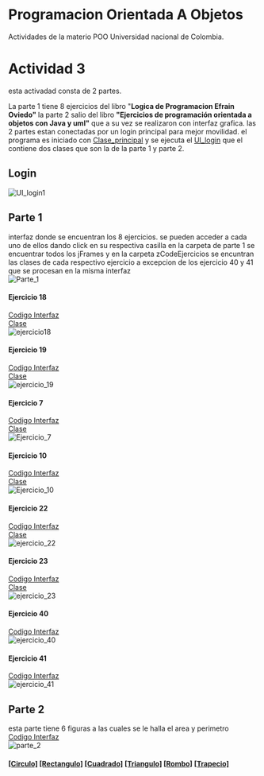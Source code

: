 # Programacion Orientada A Objetos
Actividades de la materio POO Universidad nacional de Colombia.

# Actividad 3
esta activadad consta de 2 partes.

La parte 1 tiene 8 ejercicios del libro "**Logica de Programacion Efrain Oviedo"** la parte 2 salio del libro **"Ejercicios de programación orientada a objetos con Java y uml"** que a su vez se realizaron con interfaz grafica. las 2 partes estan conectadas por un login principal para mejor movilidad.
el programa es iniciado con [Clase_principal](http://https://github.com/Cristian-MarinUn/ProgramacionOrientadaAObjetos/blob/main/src/login/loginClass.java "Clase_principal") y se ejecuta el  [UI_login](http://https://github.com/Cristian-MarinUn/ProgramacionOrientadaAObjetos/blob/main/src/login/UI_login.java "UI_login") que el contiene dos clases que son la de la parte 1 y parte 2.<br>
## Login
![UI_login1](https://github.com/Cristian-MarinUn/ProgramacionOrientadaAObjetos/blob/main/img_interfaz/UI_login.png "UI_login1")

## Parte 1
interfaz donde se encuentran los 8 ejercicios. se pueden acceder a cada uno de ellos dando click en su respectiva casilla en la carpeta de parte 1 se encuentrar todos los jFrames y en la carpeta zCodeEjercicios se encuntran las clases de cada respectivo ejercicio a excepcion de los ejercicio 40 y 41 que se procesan en la misma interfaz<br>
![Parte_1](https://github.com/Cristian-MarinUn/ProgramacionOrientadaAObjetos/blob/main/img_interfaz/part_1.png "Parte_1")
#### Ejercicio 18<br>
[Codigo Interfaz](https://github.com/Cristian-MarinUn/ProgramacionOrientadaAObjetos/blob/main/src/Parte1/ejercicio18.java "Codigo Ejercicio 18")<br>
[Clase ](https://github.com/Cristian-MarinUn/ProgramacionOrientadaAObjetos/blob/main/src/zCodeEjercicios/exercise18.java "Clase ")<br>
![ejercicio18](https://github.com/Cristian-MarinUn/ProgramacionOrientadaAObjetos/blob/main/img_interfaz/Ejercicio_18.png "ejercicio18")

#### Ejercicio 19<br>
[Codigo Interfaz ](https://github.com/Cristian-MarinUn/ProgramacionOrientadaAObjetos/blob/main/src/Parte1/ejercicio19.java "ejercicio19")<br>
[Clase ](https://github.com/Cristian-MarinUn/ProgramacionOrientadaAObjetos/blob/main/src/zCodeEjercicios/exercise19.java "Clase ")<br>
![ejercicio_19](https://github.com/Cristian-MarinUn/ProgramacionOrientadaAObjetos/blob/main/img_interfaz/Ejercicio_19.png "ejercicio_19")

#### Ejercicio 7<br>
[Codigo Interfaz](https://github.com/Cristian-MarinUn/ProgramacionOrientadaAObjetos/blob/main/src/Parte1/ejercicio7.java "Codigo Ejercicio 7")<br>
[Clase ](https://github.com/Cristian-MarinUn/ProgramacionOrientadaAObjetos/blob/main/src/zCodeEjercicios/exercise7.java "Clase ")<br>
![Ejercicio_7](https://github.com/Cristian-MarinUn/ProgramacionOrientadaAObjetos/blob/main/img_interfaz/Ejercicio_7.png "Ejercicio_7")

#### Ejercicio 10<br>
[Codigo Interfaz](https://github.com/Cristian-MarinUn/ProgramacionOrientadaAObjetos/blob/main/src/Parte1/ejercicio10.java "Codigo Ejercicio 10")<br>
[Clase ](https://github.com/Cristian-MarinUn/ProgramacionOrientadaAObjetos/blob/main/src/zCodeEjercicios/exercise10.java "Clase ")<br>
![Ejercicio_10](https://github.com/Cristian-MarinUn/ProgramacionOrientadaAObjetos/blob/main/img_interfaz/Ejercicio_10.png "Ejercicio_10")

#### Ejercicio 22<br>
[Codigo Interfaz](https://github.com/Cristian-MarinUn/ProgramacionOrientadaAObjetos/blob/main/src/Parte1/ejercicio22.java "Codigo Ejercicio 22")<br>
[Clase ](https://github.com/Cristian-MarinUn/ProgramacionOrientadaAObjetos/blob/main/src/zCodeEjercicios/exercise22.java "Clase ")<br>
![ejercicio_22](https://github.com/Cristian-MarinUn/ProgramacionOrientadaAObjetos/blob/main/img_interfaz/Ejercicio_22.png "ejercicio_22")

#### Ejercicio 23<br>
[Codigo Interfaz](https://github.com/Cristian-MarinUn/ProgramacionOrientadaAObjetos/blob/main/src/Parte1/ejercicio23.java "Codigo Ejercicio 23")<br>
[Clase ](https://github.com/Cristian-MarinUn/ProgramacionOrientadaAObjetos/blob/main/src/zCodeEjercicios/exercise23.java "Clase ")<br>
![ejercicio_23](https://github.com/Cristian-MarinUn/ProgramacionOrientadaAObjetos/blob/main/img_interfaz/Ejercicio_23.png "ejercicio_23")

#### Ejercicio 40<br>
[Codigo Interfaz](https://github.com/Cristian-MarinUn/ProgramacionOrientadaAObjetos/blob/main/src/Parte1/ejercicio40.java "Codigo Ejercicio 40")<br>
![ejercicio_40](https://github.com/Cristian-MarinUn/ProgramacionOrientadaAObjetos/blob/main/img_interfaz/Ejercicio_40.png "ejercicio_40")

#### Ejercicio 41<br>
[Codigo Interfaz](https://github.com/Cristian-MarinUn/ProgramacionOrientadaAObjetos/blob/main/src/Parte1/ejercicio41.java "Codigo Ejercicio 41")<br>
![ejercicio_41](https://github.com/Cristian-MarinUn/ProgramacionOrientadaAObjetos/blob/main/img_interfaz/Ejercicio_41.png "ejercicio_41")

## Parte 2
esta parte tiene 6 figuras a las cuales se le halla el area y perimetro <br>
[Codigo Interfaz](https://github.com/Cristian-MarinUn/ProgramacionOrientadaAObjetos/blob/main/src/parte2/figurasGeometricas.java "Codigo parte 2")<br>
![parte_2](https://github.com/Cristian-MarinUn/ProgramacionOrientadaAObjetos/blob/main/img_interfaz/Parte_2.png "parte_2")

#### [[Circulo]](https://github.com/Cristian-MarinUn/ProgramacionOrientadaAObjetos/blob/main/src/zCodeEjerciciosPart2/C%C3%ADrculo.java "Circulo") [[Rectangulo]](https://github.com/Cristian-MarinUn/ProgramacionOrientadaAObjetos/blob/main/src/zCodeEjerciciosPart2/Rect%C3%A1ngulo.java "Rectangulo") [[Cuadrado]](https://github.com/Cristian-MarinUn/ProgramacionOrientadaAObjetos/blob/main/src/zCodeEjerciciosPart2/Cuadrado.java "Cuadrado") [[Triangulo]](https://github.com/Cristian-MarinUn/ProgramacionOrientadaAObjetos/blob/main/src/zCodeEjerciciosPart2/Tri%C3%A1nguloRect%C3%A1ngulo.java "Triangulo") [[Rombo]](https://github.com/Cristian-MarinUn/ProgramacionOrientadaAObjetos/blob/main/src/zCodeEjerciciosPart2/Rombo.java "Rombo") [[Trapecio]](https://github.com/Cristian-MarinUn/ProgramacionOrientadaAObjetos/blob/main/src/zCodeEjerciciosPart2/Trapecio.java "Trapecio")

